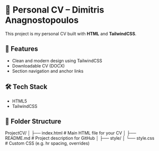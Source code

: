 # 💼 Personal CV – Dimitris Anagnostopoulos

This project is my personal CV built with **HTML** and **TailwindCSS**.  

## 📄 Features

- Clean and modern design using TailwindCSS
- Downloadable CV (DOCX)
- Section navigation and anchor links

## 🛠️ Tech Stack

- HTML5
- TailwindCSS

## 📂 Folder Structure

ProjectCV/
│
├── index.html                    # Main HTML file for your CV
│
├── README.md                     # Project description for GitHub
│
├── style/
│   └── style.css                 # Custom CSS (e.g. hr spacing, overrides)
